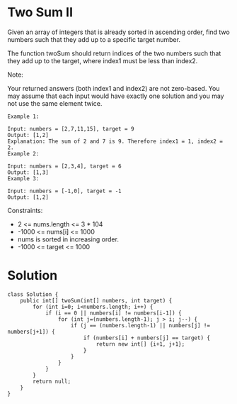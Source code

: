 # Two Sum II

Given an array of integers that is already sorted in ascending order, find two numbers such that they add up to a specific target number.

The function twoSum should return indices of the two numbers such that they add up to the target, where index1 must be less than index2.

Note:

Your returned answers (both index1 and index2) are not zero-based.
You may assume that each input would have exactly one solution and you may not use the same element twice.

```
Example 1:

Input: numbers = [2,7,11,15], target = 9
Output: [1,2]
Explanation: The sum of 2 and 7 is 9. Therefore index1 = 1, index2 = 2.
Example 2:

Input: numbers = [2,3,4], target = 6
Output: [1,3]
Example 3:

Input: numbers = [-1,0], target = -1
Output: [1,2]
```

Constraints:

- 2 <= nums.length <= 3 \* 104
- -1000 <= nums[i] <= 1000
- nums is sorted in increasing order.
- -1000 <= target <= 1000

# Solution

```
class Solution {
    public int[] twoSum(int[] numbers, int target) {
        for (int i=0; i<numbers.length; i++) {
            if (i == 0 || numbers[i] != numbers[i-1]) {
                for (int j=(numbers.length-1); j > i; j--) {
                    if (j == (numbers.length-1) || numbers[j] != numbers[j+1]) {
                        if (numbers[i] + numbers[j] == target) {
                            return new int[] {i+1, j+1};
                        }
                    }
                }
            }
        }
        return null;
    }
}
```
